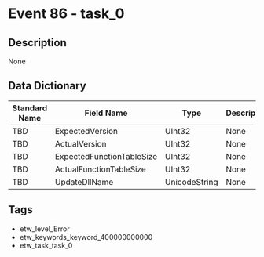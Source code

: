 # Event 86 - task_0

## Description
None

## Data Dictionary
|Standard Name|Field Name|Type|Description|Sample Value|
|---|---|---|---|---|
|TBD|ExpectedVersion|UInt32|None|`None`|
|TBD|ActualVersion|UInt32|None|`None`|
|TBD|ExpectedFunctionTableSize|UInt32|None|`None`|
|TBD|ActualFunctionTableSize|UInt32|None|`None`|
|TBD|UpdateDllName|UnicodeString|None|`None`|

## Tags
* etw_level_Error
* etw_keywords_keyword_400000000000
* etw_task_task_0